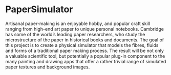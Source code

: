 # PaperSimulator

Artisanal paper-making is an enjoyable hobby, and popular craft skill ranging from high-end art paper to unique personal notebooks. Cambridge has some of the world’s leading paper researchers, who study the microstructure of the paper in historical books and documents. The goal of this project is to create a physical simulator that models the fibres, fluids and forms of a traditional paper making process. The result will be not only a valuable scientific tool, but potentially a popular plug-in component to the many painting and drawing apps that offer a rather trivial range of simulated paper textures and background images.
